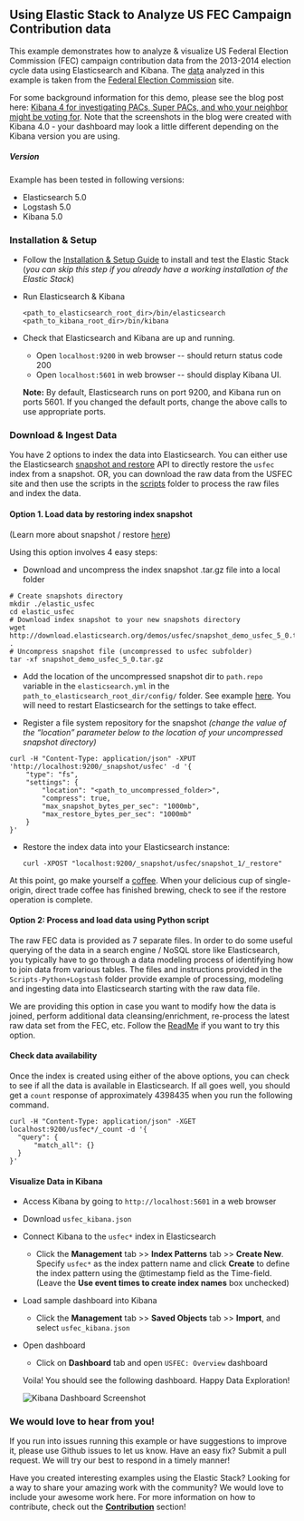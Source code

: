 ## Using Elastic Stack to Analyze US FEC Campaign Contribution data

This example demonstrates how to analyze & visualize US Federal Election Commission (FEC) campaign contribution data from the 2013-2014 election cycle data using Elasticsearch and Kibana. The [data](http://www.fec.gov/finance/disclosure/ftpdet.shtml#a2013_2014) analyzed in this example is taken from the [Federal Election Commission](http://www.fec.gov/finance/disclosure/ftpdet.shtml) site.

For some background information for this demo, please see the blog post here:
[Kibana 4 for investigating PACs, Super PACs, and who your neighbor might be voting for](http://elastic.co/blog/kibana-4-for-investigating-pacs-super-pacs-and-your-neighbors/). Note that the screenshots in the blog were created with Kibana 4.0 - your dashboard may look a little different depending on the Kibana version you are using.

##### Version
Example has been tested in following versions:
- Elasticsearch 5.0
- Logstash 5.0
- Kibana 5.0

### Installation & Setup
* Follow the [Installation & Setup Guide](https://github.com/elastic/examples/blob/master/Installation%20and%20Setup.md) to install and test the Elastic Stack (*you can skip this step if you already have a working installation of the Elastic Stack*)

* Run Elasticsearch & Kibana
  ```shell
  <path_to_elasticsearch_root_dir>/bin/elasticsearch
  <path_to_kibana_root_dir>/bin/kibana
  ```

* Check that Elasticsearch and Kibana are up and running.
  - Open `localhost:9200` in web browser -- should return status code 200
  - Open `localhost:5601` in web browser -- should display Kibana UI.

  **Note:** By default, Elasticsearch runs on port 9200, and Kibana run on ports 5601. If you changed the default ports, change   the above calls to use appropriate ports.


### Download & Ingest Data

You have 2 options to index the data into Elasticsearch. You can either use the Elasticsearch [snapshot and restore](https://www.elastic.co/guide/en/elasticsearch/reference/current/modules-snapshots.html) API to directly restore the `usfec` index from a snapshot. OR, you can download the raw data from the USFEC site and then use the scripts in the [scripts](https://github.com/elastic/examples/tree/master/Exploring%20Public%20Datasets/usfec/scripts) folder to process the raw files and index the data.


#### Option 1. Load data by restoring index snapshot
(Learn more about snapshot / restore [here](https://www.elastic.co/guide/en/elasticsearch/reference/current/modules-snapshots.html))

Using this option involves 4 easy steps:

  * Download and uncompress the index snapshot .tar.gz file into a local folder
  
  ```shell
  # Create snapshots directory
  mkdir ./elastic_usfec
  cd elastic_usfec
  # Download index snapshot to your new snapshots directory
  wget http://download.elasticsearch.org/demos/usfec/snapshot_demo_usfec_5_0.tar.gz .
  # Uncompress snapshot file (uncompressed to usfec subfolder)
  tar -xf snapshot_demo_usfec_5_0.tar.gz
  ```
  * Add the location of the uncompressed snapshot dir to `path.repo` variable in the `elasticsearch.yml` in the `path_to_elasticsearch_root_dir/config/` folder. See example [here](https://www.elastic.co/guide/en/elasticsearch/reference/current/modules-snapshots.html#_shared_file_system_repository). You will need to restart Elasticsearch for the settings to take effect. 

  * Register a file system repository for the snapshot *(change the value of the “location” parameter below to the location of your uncompressed snapshot directory)*
  ```shell
  curl -H "Content-Type: application/json" -XPUT 'http://localhost:9200/_snapshot/usfec' -d '{
      "type": "fs",
      "settings": {
          "location": "<path_to_uncompressed_folder>",
          "compress": true,
          "max_snapshot_bytes_per_sec": "1000mb",
          "max_restore_bytes_per_sec": "1000mb"
      }
  }'
  ```

  * Restore the index data into your Elasticsearch instance:
    ```shell
    curl -XPOST "localhost:9200/_snapshot/usfec/snapshot_1/_restore"
    ```

At this point, go make yourself a [coffee](https://bluebottlecoffee.com/preparation-guides). When your delicious cup of single-origin, direct trade coffee has finished brewing, check to see if the restore operation is complete.


#### Option 2: Process and load data using Python script

The raw FEC data is provided as 7 separate files. In order to do some useful querying of the data in a search engine / NoSQL store like Elasticsearch, you typically have to go through a data modeling process of identifying how to join data from various tables. The files and instructions provided in the `Scripts-Python+Logstash` folder provide example of processing, modeling and ingesting data into Elasticsearch starting with the raw data file.

We are providing this option in case you want to modify how the data is joined, perform additional data cleansing/enrichment, re-process the latest raw data set from the FEC, etc. Follow the [ReadMe](https://github.com/elastic/examples/blob/master/Exploring%20Public%20Datasets/usfec/scripts/README.md) if you want to try this option.

#### Check data availability
Once the index is created using either of the above options, you can check to see if all the data is available in Elasticsearch. If all goes well, you should get a `count` response of approximately 4398435 when you run the following command.

  ```shell
  curl -H "Content-Type: application/json" -XGET localhost:9200/usfec*/_count -d '{
  	"query": {
  		"match_all": {}
  	}
  }'
  ```

#### Visualize Data in Kibana
* Access Kibana by going to `http://localhost:5601` in a web browser
* Download `usfec_kibana.json` 
* Connect Kibana to the `usfec*` index in Elasticsearch
    * Click the **Management** tab >> **Index Patterns** tab >> **Create New**. Specify `usfec*` as the index pattern name and click **Create** to define the index pattern using the @timestamp field as the Time-field. (Leave the **Use event times to create index names** box unchecked)
* Load sample dashboard into Kibana
    * Click the **Management** tab >> **Saved Objects** tab >> **Import**, and select `usfec_kibana.json`
* Open dashboard
    * Click on **Dashboard** tab and open `USFEC: Overview` dashboard

    Voila! You should see the following dashboard. Happy Data Exploration!

    ![Kibana Dashboard Screenshot](https://github.com/elastic/examples/blob/master/Exploring%20Public%20Datasets/usfec/usfec_dashboard.jpg?raw=true)

### We would love to hear from you!
If you run into issues running this example or have suggestions to improve it, please use Github issues to let us know. Have an easy fix? Submit a pull request. We will try our best to respond in a timely manner!

Have you created interesting examples using the Elastic Stack? Looking for a way to share your amazing work with the community? We would love to include your awesome work here. For more information on how to contribute, check out the **[Contribution](https://github.com/elastic/examples#contributing)** section!
